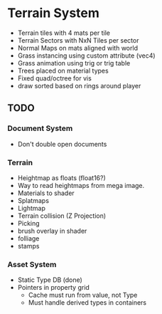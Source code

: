 # Terrain System
* Terrain tiles with 4 mats per tile
* Terrain Sectors with NxN Tiles per sector
* Normal Maps on mats aligned with world
* Grass instancing using custom attribute (vec4)
* Grass animation using trig or trig table
* Trees placed on material types
* Fixed quad/octree for vis
* draw sorted based on rings around player


## TODO
### Document System
* Don't double open documents
### Terrain
* Heightmap as floats (float16?)
* Way to read heightmaps from mega image.
* Materials to shader
* Splatmaps
* Lightmap
* Terrain collision (Z Projection)
* Picking
* brush overlay in shader
* folliage
* stamps

### Asset System
* Static Type DB (done)
* Pointers in property grid
	* Cache must run from value, not Type
	* Must handle derived types in containers